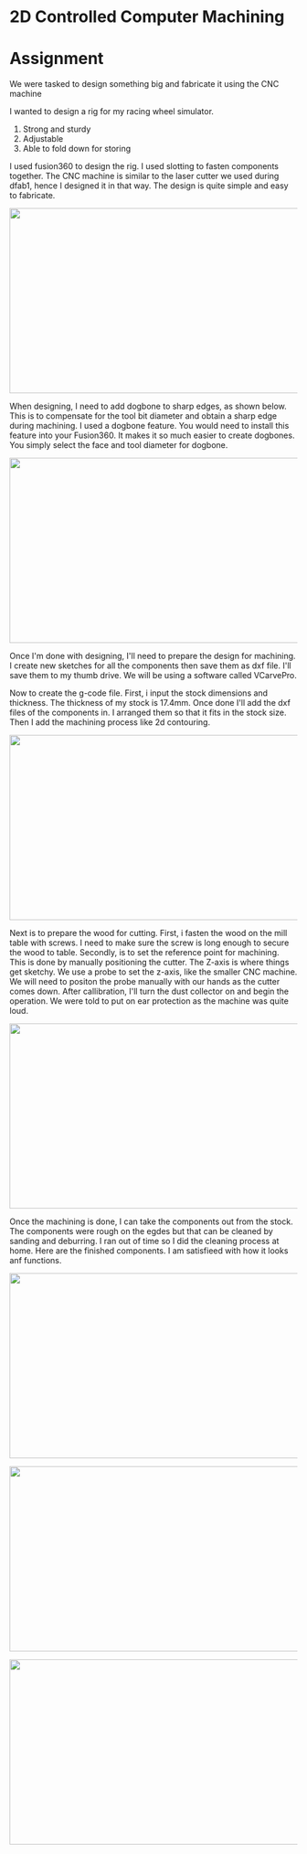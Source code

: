 # 2D Controlled Computer Machining

# Assignment

We were tasked to design something big and fabricate it using the CNC machine

I wanted to design a rig for my racing wheel simulator.

1. Strong and sturdy
2. Adjustable
3. Able to fold down for storing

I used fusion360 to design the rig. I used slotting to fasten components together. The CNC machine is similar to the laser cutter we used during dfab1, hence I designed it in that way. The design is quite simple and easy to fabricate.

  <a href="/EP1001/Images/2d-ccm/Screenshot (163).png"><img src="/EP1001/Images/2d-ccm/Screenshot (163).png" style="width:576px;height:324px;"></a>

When designing, I need to add dogbone to sharp edges, as shown below. This is to compensate for the tool bit diameter and obtain a sharp edge during machining. I used a dogbone feature. You would need to install this feature into your Fusion360. It makes it so much easier to create dogbones. You simply select the face and tool diameter for dogbone.

  <a href="/EP1001/Images/2d-ccm/Screenshot (164).png"><img src="/EP1001/Images/2d-ccm/Screenshot (164).png" style="width:576px;height:324px;"></a>

Once I'm done with designing, I'll need to prepare the design for machining. I create new sketches for all the components then save them as dxf file. I'll save them to my thumb drive. We will be using a software called VCarvePro.

Now to create the g-code file. First, i input the stock dimensions and thickness. The thickness of my stock is 17.4mm. Once done I'll add the dxf files of the components in. I arranged them so that it fits in the stock size. Then I add the machining process like 2d contouring.

  <a href="/EP1001/Images/2d-ccm/IMG_20210723_164035.jpg"><img src="/EP1001/Images/2d-ccm/IMG_20210723_164035.jpg" style="width:576px;height:324px;"></a>

Next is to prepare the wood for cutting. First, i fasten the wood on the mill table with screws. I need to make sure the screw is long enough to secure the wood to table. Secondly, is to set the reference point for machining. This is done by manually positioning the cutter. The Z-axis is where things get sketchy. We use a probe to set the z-axis, like the smaller CNC machine. We will need to positon the probe manually with our hands as the cutter comes down. After callibration, I'll turn the dust collector on and begin the operation. We were told to put on ear protection as the machine was quite loud.

  <a href="/EP1001/Images/2d-ccm/IMG_20210723_164609.jpg"><img src="/EP1001/Images/2d-ccm/IMG_20210723_164609.jpg" style="width:576px;height:324px;"></a>

Once the machining is done, I can take the components out from the stock. The components were rough on the egdes but that can be cleaned by sanding and deburring. I ran out of time so I did the cleaning process at home. Here are the finished components. I am satisfieed with how it looks anf functions.

  <a href="/EP1001/Images/2d-ccm/IMG_20210723_221737.jpg"><img src="/EP1001/Images/2d-ccm/IMG_20210723_221737.jpg" style="width:576px;height:324px;"></a>

  <a href="/EP1001/Images/2d-ccm/IMG_20210725_133511.jpg"><img src="/EP1001/Images/2d-ccm/IMG_20210725_133511.jpg" style="width:576px;height:324px;"></a>

  <a href="/EP1001/Images/2d-ccm/IMG_20210725_141718.jpg"><img src="/EP1001/Images/2d-ccm/IMG_20210725_141718.jpg" style="width:576px;height:324px;"></a>
